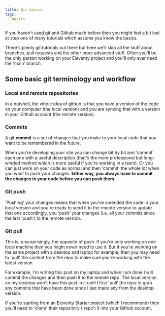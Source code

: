 ```yaml
---
title: Git basics
tags: 
 - basics
---
```


If you haven't used git and Github much before then you might feel a bit lost at step one of many tutorials which assume you know the basics.

There's plenty git tutorials out there but here we'll skip all the stuff about branches, pull requests and the other more advanced stuff. Often you'll be the only person working on your Eleventy project and you'll only ever need the 'main' branch.

## Some basic git terminology and workflow

### Local and remote repositories

In a nutshell, the whole idea of github is that you have a version of the code on your computer (the local version) and you are syncing that with a version in your Github account (the remote version).

### Commits

A git **commit** is a set of changes that you make to your local code that you want to be remembered in the future. 

When you're developing your site you can change bit by bit and 'commit' each one with a useful description (that's the more professional but long-winded method which is more useful if you're working in a team). Or you can just work on your code as normal and then 'commit' the whole lot when you want to push your changes. **Either way, you always have to commit the changes to your code before you can push them.**

### Git push

'Pushing' your changes means that when you've amended the code in your local version and you're ready to send it to the rmeote version to update that one accordingly, you 'push' your changes (i.e. all your commits since the last 'push') to the remote version. 

### Git pull

This is, unsurprisingly, the opposite of push. If you're only working on one local machine then you might never need to use it. But if you're working on the same project with a desktop and laptop for example, then you may need to 'pull' the content from the repo to make sure you're working with the latest version. 

For example, I'm writing this post on my laptop and when I am done I will commit the changes and then push it to the remote repo. The local version on my desktop won't have this post in it until I first 'pull' the repo to grab any commits that have been done since I last made any from the desktop version.

If you're starting from an Eleventy Starter project (which I recommend) then you'll need to 'clone' their repository ('repo') it into your Github account. 